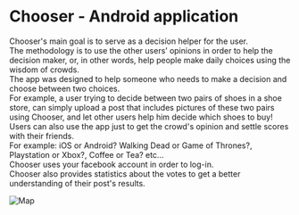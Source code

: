 # Chooser - Android application
Chooser's main goal is to serve as a decision helper for the user.<br>
The methodology is to use the other users’ opinions in order to help the decision maker, or, in other words, help people make daily choices using the wisdom of crowds.<br>
The app was designed to help someone who needs to make a decision and choose between two choices.<br>
For example, a user trying to decide between two pairs of shoes in a shoe store, can simply upload a post that includes pictures of these two pairs using Chooser, and let other users help him decide which shoes to buy!<br>
Users can also use the app just to get the crowd's opinion and settle scores with their friends.<br>
For example: iOS or Android? Walking Dead or Game of Thrones?, Playstation or Xbox?, Coffee or Tea? etc...<br>
Chooser uses your facebook account in order to log-in.<br>
Chooser also provides statistics about the votes to get a better understanding of their post's results.<br>

![Map](http://img.photobucket.com/albums/v385/ben_v/feed_zpskqo2qhhr.png)
